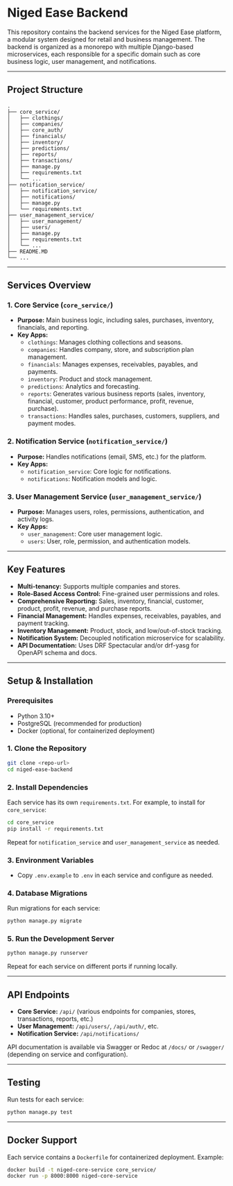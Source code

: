 # Niged Ease Backend

This repository contains the backend services for the Niged Ease platform, a modular system designed for retail and business management. The backend is organized as a monorepo with multiple Django-based microservices, each responsible for a specific domain such as core business logic, user management, and notifications.

---

## Project Structure

```
.
├── core_service/
│   ├── clothings/
│   ├── companies/
│   ├── core_auth/
│   ├── financials/
│   ├── inventory/
│   ├── predictions/
│   ├── reports/
│   ├── transactions/
│   ├── manage.py
│   ├── requirements.txt
│   └── ...
├── notification_service/
│   ├── notification_service/
│   ├── notifications/
│   ├── manage.py
│   └── requirements.txt
├── user_management_service/
│   ├── user_management/
│   ├── users/
│   ├── manage.py
│   ├── requirements.txt
│   └── ...
├── README.MD
└── ...
```

---

## Services Overview

### 1. Core Service (`core_service/`)
- **Purpose:** Main business logic, including sales, purchases, inventory, financials, and reporting.
- **Key Apps:**
  - `clothings`: Manages clothing collections and seasons.
  - `companies`: Handles company, store, and subscription plan management.
  - `financials`: Manages expenses, receivables, payables, and payments.
  - `inventory`: Product and stock management.
  - `predictions`: Analytics and forecasting.
  - `reports`: Generates various business reports (sales, inventory, financial, customer, product performance, profit, revenue, purchase).
  - `transactions`: Handles sales, purchases, customers, suppliers, and payment modes.

### 2. Notification Service (`notification_service/`)
- **Purpose:** Handles notifications (email, SMS, etc.) for the platform.
- **Key Apps:** 
  - `notification_service`: Core logic for notifications.
  - `notifications`: Notification models and logic.

### 3. User Management Service (`user_management_service/`)
- **Purpose:** Manages users, roles, permissions, authentication, and activity logs.
- **Key Apps:**
  - `user_management`: Core user management logic.
  - `users`: User, role, permission, and authentication models.

---

## Key Features

- **Multi-tenancy:** Supports multiple companies and stores.
- **Role-Based Access Control:** Fine-grained user permissions and roles.
- **Comprehensive Reporting:** Sales, inventory, financial, customer, product, profit, revenue, and purchase reports.
- **Financial Management:** Handles expenses, receivables, payables, and payment tracking.
- **Inventory Management:** Product, stock, and low/out-of-stock tracking.
- **Notification System:** Decoupled notification microservice for scalability.
- **API Documentation:** Uses DRF Spectacular and/or drf-yasg for OpenAPI schema and docs.

---

## Setup & Installation

### Prerequisites
- Python 3.10+
- PostgreSQL (recommended for production)
- Docker (optional, for containerized deployment)

### 1. Clone the Repository
```sh
git clone <repo-url>
cd niged-ease-backend
```

### 2. Install Dependencies
Each service has its own `requirements.txt`. For example, to install for `core_service`:
```sh
cd core_service
pip install -r requirements.txt
```
Repeat for `notification_service` and `user_management_service` as needed.

### 3. Environment Variables
- Copy `.env.example` to `.env` in each service and configure as needed.

### 4. Database Migrations
Run migrations for each service:
```sh
python manage.py migrate
```

### 5. Run the Development Server
```sh
python manage.py runserver
```
Repeat for each service on different ports if running locally.

---

## API Endpoints

- **Core Service:** `/api/` (various endpoints for companies, stores, transactions, reports, etc.)
- **User Management:** `/api/users/`, `/api/auth/`, etc.
- **Notification Service:** `/api/notifications/`

API documentation is available via Swagger or Redoc at `/docs/` or `/swagger/` (depending on service and configuration).

---

## Testing

Run tests for each service:
```sh
python manage.py test
```

---

## Docker Support

Each service contains a `Dockerfile` for containerized deployment. Example:
```sh
docker build -t niged-core-service core_service/
docker run -p 8000:8000 niged-core-service
```


